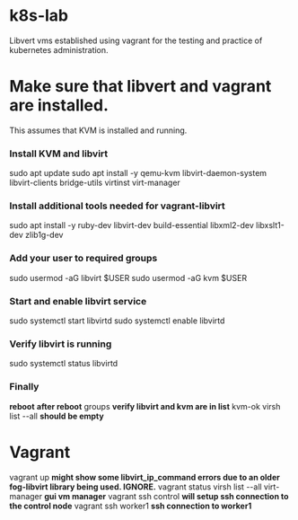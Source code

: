 # k8s-lab
Libvert vms established using vagrant for the testing and practice of kubernetes administration. 

# Make sure that libvert and vagrant are installed.
This assumes that KVM is installed and running.

### Install KVM and libvirt
sudo apt update
sudo apt install -y qemu-kvm libvirt-daemon-system libvirt-clients bridge-utils virtinst virt-manager

### Install additional tools needed for vagrant-libvirt
sudo apt install -y ruby-dev libvirt-dev build-essential libxml2-dev libxslt1-dev zlib1g-dev

### Add your user to required groups
sudo usermod -aG libvirt $USER
sudo usermod -aG kvm $USER

### Start and enable libvirt service
sudo systemctl start libvirtd
sudo systemctl enable libvirtd

### Verify libvirt is running
sudo systemctl status libvirtd

### Finally
**reboot** 
**after reboot** 
groups 
**verify libvirt and kvm are in list** 
kvm-ok 
virsh list --all 
**should be empty** 


# Vagrant
vagrant up              **might show some libvirt_ip_command errors due to an older fog-libvirt library being used. IGNORE.**
vagrant status
virsh list --all
virt-manager            **gui vm manager**
vagrant ssh control     **will setup ssh connection to the control node**
vagrant ssh worker1     **ssh connection to worker1**
